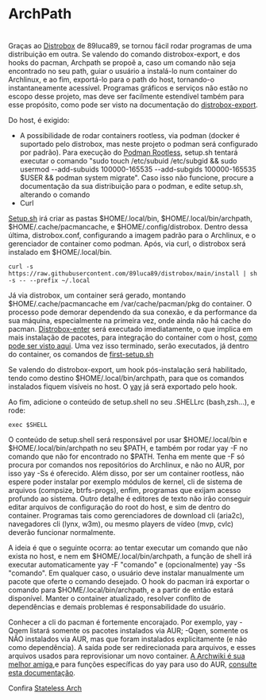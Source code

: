# ArchPath <h1>

Graças ao [Distrobox](https://github.com/89luca89/distrobox) de 89luca89, se tornou fácil rodar programas de uma distribuição em outra. Se valendo do comando distrobox-export, e dos hooks do pacman, Archpath se propoẽ a, caso um comando não seja encontrado no seu path, guiar o usuário a instalá-lo num container do Archlinux, e ao fim, exportá-lo para o path do host, tornando-o instantaneamente acessível. Programas gráficos e serviços não estão no escopo desse projeto, mas deve ser facilmente estendível também para esse propósito, como pode ser visto na documentação do [distrobox-export](https://github.com/89luca89/distrobox/blob/main/docs/usage/distrobox-export.md).

Do host, é exigido:
* A possibilidade de rodar containers rootless, via podman (docker é suportado pelo distrobox, mas neste projeto o podman será configurado por padrão). Para execução do [Podman Rootless](https://github.com/containers/podman/blob/main/docs/tutorials/rootless_tutorial.md#enable-user-namespaces-on-rhel7-machines), setup.sh tentará executar o comando "sudo touch /etc/subuid /etc/subgid && sudo usermod --add-subuids 100000-165535 --add-subgids 100000-165535 $USER && podman system migrate". Caso isso não funcione, procure a documentação da sua distribuição para o podman, e edite setup.sh, alterando o comando
* Curl

[Setup.sh](https://github.com/vmath3us/archpath/blob/main/setup.sh) irá criar as pastas $HOME/.local/bin, $HOME/.local/bin/archpath, $HOME/.cache/pacmancache, e $HOME/.config/distrobox. Dentro dessa última, distrobox.conf, configurando a imagem padrão para o Archlinux, e o gerenciador de container como podman. Após, via curl, o distrobox será instalado em $HOME/.local/bin.

    curl -s https://raw.githubusercontent.com/89luca89/distrobox/main/install | sh -s -- --prefix ~/.local

Já via distrobox, um container será gerado, montando $HOME/.cache/pacmancache em /var/cache/pacman/pkg do container. O processo pode demorar dependendo da sua conexão, e da performance da sua máquina, especialmente na primeira vez, onde ainda não há cache do pacman. [Distrobox-enter](https://github.com/89luca89/distrobox/blob/main/docs/usage/distrobox-enter.md) será executado imediatamente, o que implica em mais instalação de pacotes, para integração do container com o host, [como pode ser visto aqui](https://github.com/89luca89/distrobox/blob/main/distrobox-init). Uma vez isso terminado, serão executados, já dentro do container, os comandos de [first-setup.sh](https://github.com/vmath3us/archpath/blob/main/first-setup.sh)

Se valendo do distrobox-export, um hook pós-instalação será habilitado, tendo como destino $HOME/.local/bin/archpath, para que os comandos instalados fiquem visíveis no host. O [yay](https://aur.archlinux.org/packages/yay-bin) já será exportado pelo hook.

Ao fim, adicione o conteúdo de setup.shell no seu .SHELLrc (bash,zsh...), e rode:

    exec $SHELL


O conteúdo de setup.shell será responsável por usar $HOME/.local/bin e $HOME/.local/bin/archpath no seu $PATH, e também por rodar yay -F no comando que não for encontrado no $PATH. Tenha em mente que -F só procura por comandos nos repositórios do Archlinux, e não no AUR, por isso yay -Ss é oferecido. Além disso, por ser um container rootless, não espere poder instalar por exemplo módulos de kernel, cli de sistema de arquivos (compsize, btrfs-progs), enfim, programas que exijam acesso profundo ao sistema. Outro detalhe é editores de texto não irão conseguir editar arquivos de configuração do root do host, e sim de dentro do container. Programas tais como gerenciadores de download cli (aria2c), navegadores cli (lynx, w3m), ou mesmo players de vídeo (mvp, cvlc) deverão funcionar normalmente.

A ideia é que o seguinte ocorra: ao tentar executar um comando que não exista no host, e nem em $HOME/.local/bin/archpath, a função de shell irá executar automaticamente yay -F "comando" e (opcionalmente) yay -Ss "comando". Em qualquer caso, o usuário deve instalar manualmente um pacote que oferte o comando desejado. O hook do pacman irá exportar o comando para $HOME/.local/bin/archpath, e a partir de então estará disponível. Manter o container atualizado, resolver conflito de dependências e demais problemas é responsabilidade do usuário.

Conhecer a cli do pacman é fortemente encorajado. Por exemplo, yay -Qqem listará somente os pacotes instalados via AUR; -Qqen, somente os NÃO instalados via AUR, mas que foram instalados explicitamente (e não como dependência). A saída pode ser redirecionada para arquivos, e esses arquivos usados para reprovisionar um novo container. [A Archwiki é sua melhor amiga](https://wiki.archlinux.org/title/pacman),e para funções específicas do yay para uso do AUR, [consulte esta documentação](https://github.com/Jguer/yay#examples-of-custom-operations).

Confira [Stateless Arch](https://github.com/vmath3us/stateless-arch)
